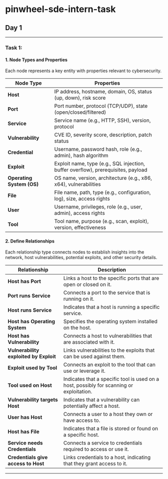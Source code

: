# pinwheel-sde-intern-task

## Day 1
---
### Task 1: 

#### 1. **Node Types and Properties**

Each node represents a key entity with properties relevant to cybersecurity.

| **Node Type**     | **Properties**                                                                                         |
|-------------------|--------------------------------------------------------------------------------------------------------|
| **Host**          | IP address, hostname, domain, OS, status (up, down), risk score                                        |
| **Port**          | Port number, protocol (TCP/UDP), state (open/closed/filtered)                                          |
| **Service**       | Service name (e.g., HTTP, SSH), version, protocol                                                      |
| **Vulnerability** | CVE ID, severity score, description, patch status                                                      |
| **Credential**    | Username, password hash, role (e.g., admin), hash algorithm                                            |
| **Exploit**       | Exploit name, type (e.g., SQL injection, buffer overflow), prerequisites, payload                      |
| **Operating System (OS)** | OS name, version, architecture (e.g., x86, x64), vulnerabilities                               |
| **File**          | File name, path, type (e.g., configuration, log), size, access rights                                  |
| **User**     | Username, privileges, role (e.g., user, admin), access rights                                         |
| **Tool**          | Tool name, purpose (e.g., scan, exploit), version, effectiveness                                      |


#### 2. **Define Relationships**

Each relationship type connects nodes to establish insights into the network, host vulnerabilities, potential exploits, and other security details.


| **Relationship**                   | **Description**                                                                                      |
|------------------------------------|------------------------------------------------------------------------------------------------------|
| **Host has Port**                  | Links a host to the specific ports that are open or closed on it.                                    |
| **Port runs Service**              | Connects a port to the service that is running on it.                                                |
| **Host runs Service**              | Indicates that a host is running a specific service.                                                 |
| **Host has Operating System**      | Specifies the operating system installed on the host.                                               |
| **Host has Vulnerability**         | Connects a host to vulnerabilities that are associated with it.                                      |
| **Vulnerability exploited by Exploit** | Links vulnerabilities to the exploits that can be used against them.                             |
| **Exploit used by Tool**           | Connects an exploit to the tool that can use or leverage it.                                         |
| **Tool used on Host**              | Indicates that a specific tool is used on a host, possibly for scanning or exploitation.             |
| **Vulnerability targets Host**     | Indicates that a vulnerability can potentially affect a host.                                        |
| **User has Host**                  | Connects a user to a host they own or have access to.                                                |
| **Host has File**                  | Indicates that a file is stored or found on a specific host.                                         |
| **Service needs Credentials**      | Connects a service to credentials required to access or use it.                                      |
| **Credentials give access to Host** | Links credentials to a host, indicating that they grant access to it.                               |

---
